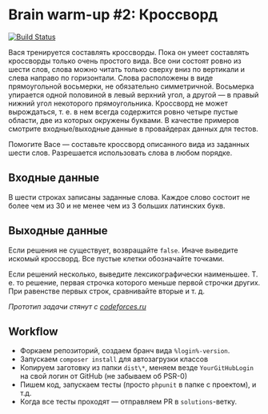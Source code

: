 Brain warm-up #2: Кроссворд
===============

[![Build Status](https://travis-ci.org/stfalcon-studio/brain-warm-up_v2-crossword.png?branch=solutions)](https://travis-ci.org/stfalcon-studio/brain-warm-up_v2-crossword)

Вася тренируется составлять кроссворды. Пока он умеет составлять кроссворды только очень простого вида. Все они состоят ровно из шести слов, слова можно читать только сверху вниз по вертикали и слева направо по горизонтали. Слова расположены в виде прямоугольной восьмерки, не обязательно симметричной. Восьмерка упирается одной половиной в левый верхний угол, а другой — в правый нижний угол некоторого прямоугольника. Кроссворд не может вырождаться, т. е. в нем всегда содержится ровно четыре пустые области, две из которых окружены буквами. В качестве примеров смотрите входные/выходные данные в провайдерах данных для тестов.

Помогите Васе — составьте кроссворд описанного вида из заданных шести слов. Разрешается использовать слова в любом порядке.

## Входные данные
В шести строках записаны заданные слова. Каждое слово состоит не более чем из 30 и не менее чем из 3 больших латинских букв.

## Выходные данные
Если решения не существует, возвращайте `false`. Иначе выведите искомый кроссворд. Все пустые клетки обозначайте точками.

Если решений несколько, выведите лексикографически наименьшее. Т. е. то решение, первая строчка которого меньше первой строчки других. При равенстве первых строк, сравнивайте вторые и т. д.

_Прототип задачи стянут с [codeforces.ru](http://codeforces.ru)_

## Workflow

- Форкаем репозиторий, создаем бранч вида `%login%-version`.
- Запускаем `composer install` для автозагрузки классов
- Копируем заготовку из папки `dist\*`, меняем везде `YourGitHubLogin` на свой логин от GitHub (не забываем об PSR-0)
- Пишем код, запускаем тесты (просто `phpunit` в папке с проектом), и т.д.
- Когда все тесты проходят — отправляем PR в `solutions`-ветку.
